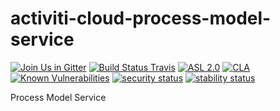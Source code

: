 # activiti-cloud-process-model-service

[![Join Us in Gitter](https://badges.gitter.im/Activiti/Activiti7.svg)](https://gitter.im/Activiti/Activiti7?utm_source=badge&utm_medium=badge&utm_campaign=pr-badge&utm_content=badge)
[![Build Status Travis](https://travis-ci.org/Activiti/activiti-cloud-process-model-service.svg?branch=master)](https://travis-ci.org/Activiti/activiti-cloud-process-model-service)
[![ASL 2.0](https://img.shields.io/hexpm/l/plug.svg)](https://github.com/Activiti/activiti-cloud-process-model-service/blob/master/LICENSE.txt)
[![CLA](https://cla-assistant.io/readme/badge/Activiti/activiti-cloud-process-model-service)](https://cla-assistant.io/Activiti/activiti-cloud-process-model-service)
[![Known Vulnerabilities](https://snyk.io/test/github/Activiti/activiti-cloud-process-model-service/badge.svg)](https://snyk.io/test/github/Activiti/activiti-cloud-process-model-service)
[![security status](https://www.meterian.com/badge/gh/Activiti/activiti-cloud-process-model-service/security)](https://www.meterian.com/report/gh/Activiti/activiti-cloud-process-model-service)
[![stability status](https://www.meterian.com/badge/gh/Activiti/activiti-cloud-process-model-service/stability)](https://www.meterian.com/report/gh/Activiti/activiti-cloud-process-model-service)

Process Model Service 
